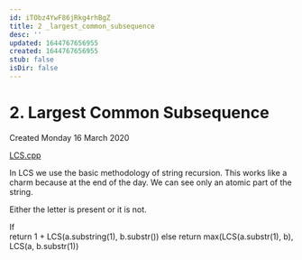 ```yaml
---
id: iTObz4YwF86jRkg4rhBgZ
title: 2 _largest_common_subsequence
desc: ''
updated: 1644767656955
created: 1644767656955
stub: false
isDir: false
---
```

# 2. Largest Common Subsequence
Created Monday 16 March 2020

[LCS.cpp](./Codes/LCS.cpp)

In LCS we use the basic methodology of string recursion. This works like a charm because at the end of the day. We can see only an atomic part of the string. 

Either the letter is present or it is not.

If  
return 1 + LCS(a.substring(1), b.substr())
else
return max(LCS(a.substr(1), b), LCS(a, b.substr(1))


